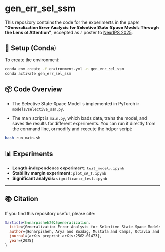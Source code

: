 # gen_err_sel_ssm

This repository contains the code for the experiments in the paper **"Generalization Error Analysis for Selective State-Space Models Through the Lens of Attention"**, Accepted as a poster to [NeurIPS 2025](https://neurips.cc/virtual/2025/poster/117416).

## 🔧 Setup (Conda)

To create the environment:

```bash
conda env create -f environment.yml -n gen_err_sel_ssm
conda activate gen_err_sel_ssm
```

## 📦 Code Overview

- The Selective State-Space Model is implemented in PyTorch in `models/selective_ssm.py`.

- The main script is `main.py`, which loads data, trains the model, and saves the results for different experiments.
  You can run it directly from the command line, or modify and execute the helper script:

```bash
bash run_main.sh
```

## 📊 Experiments

- **Length-independence experiment:** `test_models.ipynb`  
- **Stability margin experiment:** `plot_sA_T.ipynb`
- **Significant analysis:** `significance_test.ipynb`

---

## 📚 Citation

If you find this repository useful, please cite:

```bibtex
@article{honarpisheh2025generalization,
  title={Generalization Error Analysis for Selective State-Space Models Through the Lens of Attention},
  author={Honarpisheh, Arya and Bozdag, Mustafa and Camps, Octavia and Sznaier, Mario},
  journal={arXiv preprint arXiv:2502.01473},
  year={2025}
}



